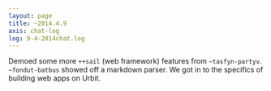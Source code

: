 ```yaml
---
layout: page
title: ~2014.4.9
axis: chat-log
log: 9-4-2014chat.log
---
```


Demoed some more `++sail` (web framework) features from `~tasfyn-partyv`. `~fondut-batbus` showed off a markdown parser. We got in to the specifics of building web apps on Urbit.